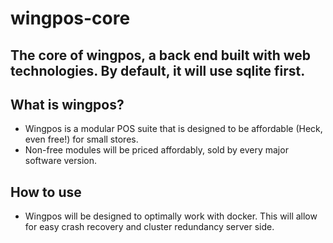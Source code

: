# wingpos-core
The core of wingpos, a back end built with web technologies.
By default, it will use sqlite first.
----
## What is wingpos?
 - Wingpos is a modular POS suite that is designed to be affordable (Heck, even free!) for small stores.
 - Non-free modules will be priced affordably, sold by every major software version.

## How to use
 - Wingpos will be designed to optimally work with docker. This will allow for easy crash recovery and cluster redundancy server side.
